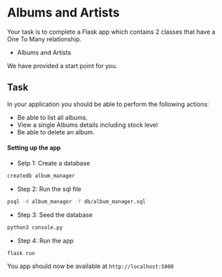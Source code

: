 # Albums and Artists

Your task is to complete a Flask app which contains 2 classes that have a One To Many relationship.

- Albums and Artists

We have provided a start point for you. 

## Task

In your application you should be able to perform the following actions:

* Be able to list all albums.
* View a single Albums details including stock level
* Be able to delete an album.


#### Setting up the app

* Setp 1: Create a database

```bash
createdb album_manager
```

* Step 2: Run the sql file

```bash
psql -d album_manager -f db/album_manager.sql
```

* Step 3: Seed the database

```bash
python3 console.py
```

* Step 4: Run the app

```bash
flask run
```

You app should now be available at `http://localhost:5000`




